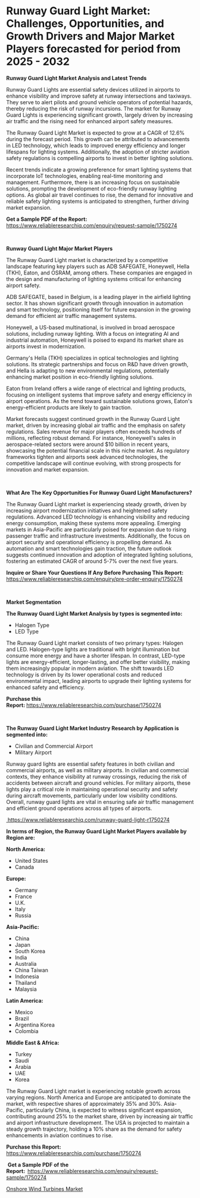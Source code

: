 <p><h1>Runway Guard Light Market: Challenges, Opportunities, and Growth Drivers and Major Market Players forecasted for period from 2025 - 2032</h1></p><p><strong>Runway Guard Light Market Analysis and Latest Trends</strong></p>
<p><p>Runway Guard Lights are essential safety devices utilized in airports to enhance visibility and improve safety at runway intersections and taxiways. They serve to alert pilots and ground vehicle operators of potential hazards, thereby reducing the risk of runway incursions. The market for Runway Guard Lights is experiencing significant growth, largely driven by increasing air traffic and the rising need for enhanced airport safety measures.</p><p>The Runway Guard Light Market is expected to grow at a CAGR of 12.6% during the forecast period. This growth can be attributed to advancements in LED technology, which leads to improved energy efficiency and longer lifespans for lighting systems. Additionally, the adoption of stricter aviation safety regulations is compelling airports to invest in better lighting solutions. </p><p>Recent trends indicate a growing preference for smart lighting systems that incorporate IoT technologies, enabling real-time monitoring and management. Furthermore, there is an increasing focus on sustainable solutions, prompting the development of eco-friendly runway lighting options. As global air travel continues to rise, the demand for innovative and reliable safety lighting systems is anticipated to strengthen, further driving market expansion.</p></p>
<p><strong>Get a Sample PDF of the Report:&nbsp;</strong> <a href="https://www.reliableresearchiq.com/enquiry/request-sample/1750274?utm_campaign=2226&utm_medium=2&utm_source=Github&utm_content=ia&utm_term=13022025&utm_id=runway-guard-light">https://www.reliableresearchiq.com/enquiry/request-sample/1750274</a></p>
<p>&nbsp;</p>
<p><strong>Runway Guard Light Major Market Players</strong></p>
<p><p>The Runway Guard Light market is characterized by a competitive landscape featuring key players such as ADB SAFEGATE, Honeywell, Hella (TKH), Eaton, and OSRAM, among others. These companies are engaged in the design and manufacturing of lighting systems critical for enhancing airport safety.</p><p>ADB SAFEGATE, based in Belgium, is a leading player in the airfield lighting sector. It has shown significant growth through innovation in automation and smart technology, positioning itself for future expansion in the growing demand for efficient air traffic management systems. </p><p>Honeywell, a US-based multinational, is involved in broad aerospace solutions, including runway lighting. With a focus on integrating AI and industrial automation, Honeywell is poised to expand its market share as airports invest in modernization.</p><p>Germany's Hella (TKH) specializes in optical technologies and lighting solutions. Its strategic partnerships and focus on R&D have driven growth, and Hella is adapting to new environmental regulations, potentially enhancing market position in eco-friendly lighting solutions.</p><p>Eaton from Ireland offers a wide range of electrical and lighting products, focusing on intelligent systems that improve safety and energy efficiency in airport operations. As the trend toward sustainable solutions grows, Eaton's energy-efficient products are likely to gain traction.</p><p>Market forecasts suggest continued growth in the Runway Guard Light market, driven by increasing global air traffic and the emphasis on safety regulations. Sales revenue for major players often exceeds hundreds of millions, reflecting robust demand. For instance, Honeywell's sales in aerospace-related sectors were around $10 billion in recent years, showcasing the potential financial scale in this niche market. As regulatory frameworks tighten and airports seek advanced technologies, the competitive landscape will continue evolving, with strong prospects for innovation and market expansion.</p></p>
<p>&nbsp;</p>
<p><strong>What Are The Key Opportunities For Runway Guard Light Manufacturers?</strong></p>
<p><p>The Runway Guard Light market is experiencing steady growth, driven by increasing airport modernization initiatives and heightened safety regulations. Advanced LED technology is enhancing visibility and reducing energy consumption, making these systems more appealing. Emerging markets in Asia-Pacific are particularly poised for expansion due to rising passenger traffic and infrastructure investments. Additionally, the focus on airport security and operational efficiency is propelling demand. As automation and smart technologies gain traction, the future outlook suggests continued innovation and adoption of integrated lighting solutions, fostering an estimated CAGR of around 5-7% over the next five years.</p></p>
<p><strong>Inquire or Share Your Questions If Any Before Purchasing This Report:</strong> <a href="https://www.reliableresearchiq.com/enquiry/pre-order-enquiry/1750274?utm_campaign=2226&utm_medium=2&utm_source=Github&utm_content=ia&utm_term=13022025&utm_id=runway-guard-light">https://www.reliableresearchiq.com/enquiry/pre-order-enquiry/1750274</a></p>
<p>&nbsp;</p>
<p><strong>Market Segmentation</strong></p>
<p><strong>The Runway Guard Light Market Analysis by types is segmented into:</strong></p>
<p><ul><li>Halogen Type</li><li>LED Type</li></ul></p>
<p><p>The Runway Guard Light market consists of two primary types: Halogen and LED. Halogen-type lights are traditional with bright illumination but consume more energy and have a shorter lifespan. In contrast, LED-type lights are energy-efficient, longer-lasting, and offer better visibility, making them increasingly popular in modern aviation. The shift towards LED technology is driven by its lower operational costs and reduced environmental impact, leading airports to upgrade their lighting systems for enhanced safety and efficiency.</p></p>
<p><strong>Purchase this Report:&nbsp;</strong><a href="https://www.reliableresearchiq.com/purchase/1750274?utm_campaign=2226&utm_medium=2&utm_source=Github&utm_content=ia&utm_term=13022025&utm_id=runway-guard-light">https://www.reliableresearchiq.com/purchase/1750274</a></p>
<p>&nbsp;</p>
<p><strong>The Runway Guard Light Market Industry Research by Application is segmented into:</strong></p>
<p><ul><li>Civilian and Commercial Airport</li><li>Military Airport</li></ul></p>
<p><p>Runway guard lights are essential safety features in both civilian and commercial airports, as well as military airports. In civilian and commercial contexts, they enhance visibility at runway crossings, reducing the risk of accidents between aircraft and ground vehicles. For military airports, these lights play a critical role in maintaining operational security and safety during aircraft movements, particularly under low visibility conditions. Overall, runway guard lights are vital in ensuring safe air traffic management and efficient ground operations across all types of airports.</p></p>
<p><a href="https://www.reliableresearchiq.com/runway-guard-light-r1750274?utm_campaign=2226&utm_medium=2&utm_source=Github&utm_content=ia&utm_term=13022025&utm_id=runway-guard-light">&nbsp;https://www.reliableresearchiq.com/runway-guard-light-r1750274</a></p>
<p><strong>In terms of Region, the Runway Guard Light Market Players available by Region are:</strong></p>
<p>
    <p> <strong> North America: </strong>
        <ul>
            <li>United States</li>
            <li>Canada</li>
        </ul>
        </p> 
    <p> <strong> Europe: </strong>
        <ul>
            <li>Germany</li>
            <li>France</li>
            <li>U.K.</li>
            <li>Italy</li>
            <li>Russia</li>
        </ul>
        </p> 
    <p> <strong> Asia-Pacific: </strong>
        <ul>
            <li>China</li>
            <li>Japan</li>
            <li>South Korea</li>
            <li>India</li>
            <li>Australia</li>
            <li>China Taiwan</li>
            <li>Indonesia</li>
            <li>Thailand</li>
            <li>Malaysia</li>
        </ul>
        </p> 
    <p> <strong> Latin America: </strong>
        <ul>
            <li>Mexico</li>
            <li>Brazil</li>
            <li>Argentina Korea</li>
            <li>Colombia</li>
        </ul>
        </p> 
    <p> <strong> Middle East & Africa: </strong>
        <ul>
            <li>Turkey</li>
            <li>Saudi</li>
            <li>Arabia</li>
            <li>UAE</li>
            <li>Korea</li>
        </ul>
    </p>
    </p>
<p><p>The Runway Guard Light market is experiencing notable growth across varying regions. North America and Europe are anticipated to dominate the market, with respective shares of approximately 35% and 30%. Asia-Pacific, particularly China, is expected to witness significant expansion, contributing around 25% to the market share, driven by increasing air traffic and airport infrastructure development. The USA is projected to maintain a steady growth trajectory, holding a 10% share as the demand for safety enhancements in aviation continues to rise.</p></p>
<p><strong>Purchase this Report: </strong><a href="https://www.reliableresearchiq.com/purchase/1750274?utm_campaign=2226&utm_medium=2&utm_source=Github&utm_content=ia&utm_term=13022025&utm_id=runway-guard-light">https://www.reliableresearchiq.com/purchase/1750274</a></p>
<p>&nbsp;<strong>Get a Sample PDF of the Report:&nbsp;&nbsp;</strong><a href="https://www.reliableresearchiq.com/enquiry/request-sample/1750274?utm_campaign=2226&utm_medium=2&utm_source=Github&utm_content=ia&utm_term=13022025&utm_id=runway-guard-light">https://www.reliableresearchiq.com/enquiry/request-sample/1750274</a></p>
<p><strong></strong></p>
<p><p><a href="https://github.com/HobertDavis43/Market-Research-Report-List-1/blob/main/onshore-wind-turbines-market.md?utm_campaign=2226&utm_medium=2&utm_source=Github&utm_content=ia&utm_term=13022025&utm_id=runway-guard-light">Onshore Wind Turbines Market</a></p></p>